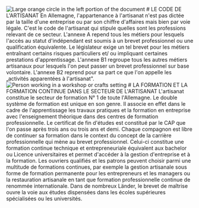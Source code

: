 ![Large orange circle in the left portion of the document](image01)  <!-- L'Artisanat en Allemagne -->  # LE CODE DE L'ARTISANAT  En Allemagne, l'appartenance à l'artisanat n'est pas dictée par la taille d'une entreprise ou par son chiffre d'affaires mais bien par voie légale. C'est le code de l'artisanat qui stipule quelles sont les professions relevant de ce secteur. L'annexe A repend tous les métiers pour lesquels l'accès au statut d'indépendant est soumis à un brevet professionnel ou une qualification équivalente. Le législateur exige un tel brevet pour les métiers entraînant certains risques particuliers et/ ou impliquant certaines prestations d'apprentissage. L'annexe B1 regroupe tous les autres métiers artisanaux pour lesquels l'on peut passer un brevet professionnel sur base volontaire. L'annexe B2 reprend pour sa part ce que l'on appelle les „activités apparentées à l'artisanat".  ![Person working in a workshop or crafts setting](image02)  # LA FORMATION ET LA FORMATION CONTINUE DANS LE SECTEUR DE L'ARTISANAT  L'artisanat constitue le secteur de formation N° 1 de toute l'Allemagne. Le double système de formation est unique en son genre. Il associe en effet dans le cadre de l'apprentissage les travaux pratiques et la formation en entreprise avec l'enseignement théorique dans des centres de formation professionnelle. Le certificat de fin d'études est constitué par le CAP que l'on passe après trois ans ou trois ans et demi.  Chaque compagnon est libre de continuer sa formation dans le context du concept de la carrière professionnelle qui mène au brevet professionnel. Celui-ci constitue une formation continue technique et entrepreneuriale équivalent aux bachelor ou Licence universitaires et permet d'accéder à la gestion d'entreprise et à la formation.  Les ouvriers qualifiés et les patrons peuvent choisir parmi une multitude de formations continues, par exemple la gestion artisanale sous forme de formation permanente pour les entrepreneurs et les managers ou la restauration artisanale en tant que formation professionnelle continue de renommée internationale. Dans de nombreux Länder, le brevet de maîtrise ouvre la voie aux études dispensées dans les écoles supérieures spécialisées ou les universités.  <!-- page number: 08 and 09 -->
